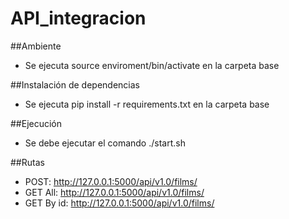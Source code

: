 # API_integracion

##Ambiente
- Se ejecuta source enviroment/bin/activate en la carpeta base

##Instalación de dependencias
- Se ejecuta pip install -r requirements.txt en la carpeta base

##Ejecución
- Se debe ejecutar el comando ./start.sh

##Rutas
- POST: http://127.0.0.1:5000/api/v1.0/films/
- GET All: http://127.0.0.1:5000/api/v1.0/films/
- GET By id: http://127.0.0.1:5000/api/v1.0/films/<id>
 
